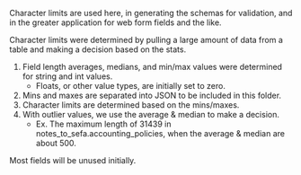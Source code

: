 Character limits are used here, in generating the schemas for validation, and in the greater application for web form fields and the like. 

Character limits were determined by pulling a large amount of data from a table and making a decision based on the stats.

1. Field length averages, medians, and min/max values were determined for string and int values.
    * Floats, or other value types, are initially set to zero.
2. Mins and maxes are separated into JSON to be included in this folder.
3. Character limits are determined based on the mins/maxes.
4. With outlier values, we use the average & median to make a decision.
    * Ex. The maximum length of 31439 in notes_to_sefa.accounting_policies, when the average & median are about 500.

Most fields will be unused initially.
